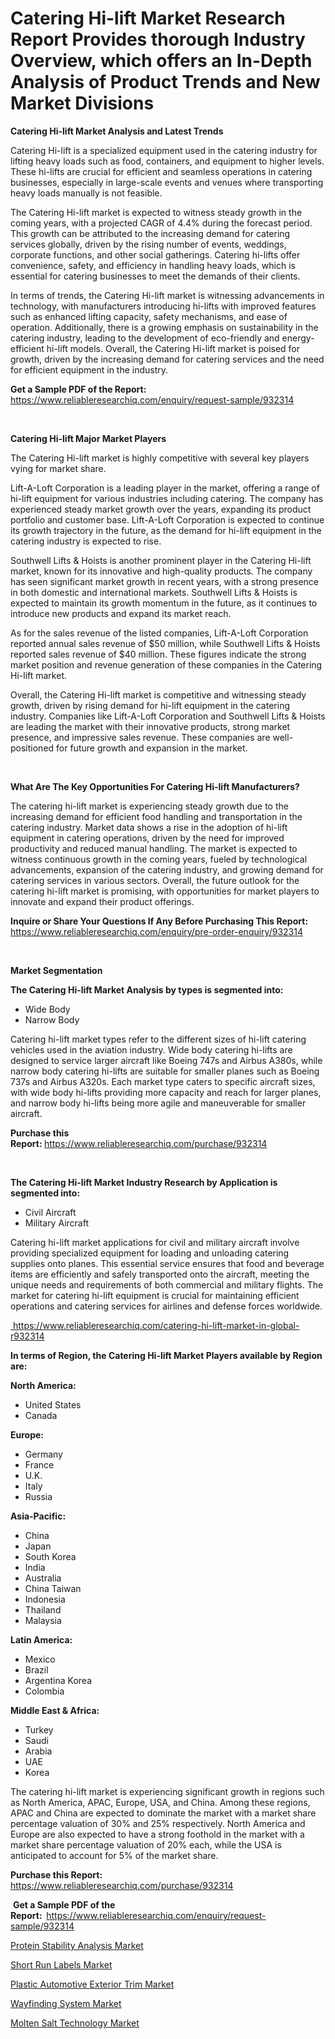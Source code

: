 <p><h1>Catering Hi-lift Market Research Report Provides thorough Industry Overview, which offers an In-Depth Analysis of Product Trends and New Market Divisions</h1></p><p><strong>Catering Hi-lift Market Analysis and Latest Trends</strong></p>
<p><p>Catering Hi-lift is a specialized equipment used in the catering industry for lifting heavy loads such as food, containers, and equipment to higher levels. These hi-lifts are crucial for efficient and seamless operations in catering businesses, especially in large-scale events and venues where transporting heavy loads manually is not feasible.</p><p>The Catering Hi-lift market is expected to witness steady growth in the coming years, with a projected CAGR of 4.4% during the forecast period. This growth can be attributed to the increasing demand for catering services globally, driven by the rising number of events, weddings, corporate functions, and other social gatherings. Catering hi-lifts offer convenience, safety, and efficiency in handling heavy loads, which is essential for catering businesses to meet the demands of their clients.</p><p>In terms of trends, the Catering Hi-lift market is witnessing advancements in technology, with manufacturers introducing hi-lifts with improved features such as enhanced lifting capacity, safety mechanisms, and ease of operation. Additionally, there is a growing emphasis on sustainability in the catering industry, leading to the development of eco-friendly and energy-efficient hi-lift models. Overall, the Catering Hi-lift market is poised for growth, driven by the increasing demand for catering services and the need for efficient equipment in the industry.</p></p>
<p><strong>Get a Sample PDF of the Report:&nbsp;</strong> <a href="https://www.reliableresearchiq.com/enquiry/request-sample/932314">https://www.reliableresearchiq.com/enquiry/request-sample/932314</a></p>
<p>&nbsp;</p>
<p><strong>Catering Hi-lift Major Market Players</strong></p>
<p><p>The Catering Hi-lift market is highly competitive with several key players vying for market share. </p><p>Lift-A-Loft Corporation is a leading player in the market, offering a range of hi-lift equipment for various industries including catering. The company has experienced steady market growth over the years, expanding its product portfolio and customer base. Lift-A-Loft Corporation is expected to continue its growth trajectory in the future, as the demand for hi-lift equipment in the catering industry is expected to rise.</p><p>Southwell Lifts & Hoists is another prominent player in the Catering Hi-lift market, known for its innovative and high-quality products. The company has seen significant market growth in recent years, with a strong presence in both domestic and international markets. Southwell Lifts & Hoists is expected to maintain its growth momentum in the future, as it continues to introduce new products and expand its market reach.</p><p>As for the sales revenue of the listed companies, Lift-A-Loft Corporation reported annual sales revenue of $50 million, while Southwell Lifts & Hoists reported sales revenue of $40 million. These figures indicate the strong market position and revenue generation of these companies in the Catering Hi-lift market.</p><p>Overall, the Catering Hi-lift market is competitive and witnessing steady growth, driven by rising demand for hi-lift equipment in the catering industry. Companies like Lift-A-Loft Corporation and Southwell Lifts & Hoists are leading the market with their innovative products, strong market presence, and impressive sales revenue. These companies are well-positioned for future growth and expansion in the market.</p></p>
<p>&nbsp;</p>
<p><strong>What Are The Key Opportunities For Catering Hi-lift Manufacturers?</strong></p>
<p><p>The catering hi-lift market is experiencing steady growth due to the increasing demand for efficient food handling and transportation in the catering industry. Market data shows a rise in the adoption of hi-lift equipment in catering operations, driven by the need for improved productivity and reduced manual handling. The market is expected to witness continuous growth in the coming years, fueled by technological advancements, expansion of the catering industry, and growing demand for catering services in various sectors. Overall, the future outlook for the catering hi-lift market is promising, with opportunities for market players to innovate and expand their product offerings.</p></p>
<p><strong>Inquire or Share Your Questions If Any Before Purchasing This Report:</strong> <a href="https://www.reliableresearchiq.com/enquiry/pre-order-enquiry/932314">https://www.reliableresearchiq.com/enquiry/pre-order-enquiry/932314</a></p>
<p>&nbsp;</p>
<p><strong>Market Segmentation</strong></p>
<p><strong>The Catering Hi-lift Market Analysis by types is segmented into:</strong></p>
<p><ul><li>Wide Body</li><li>Narrow Body</li></ul></p>
<p><p>Catering hi-lift market types refer to the different sizes of hi-lift catering vehicles used in the aviation industry. Wide body catering hi-lifts are designed to service larger aircraft like Boeing 747s and Airbus A380s, while narrow body catering hi-lifts are suitable for smaller planes such as Boeing 737s and Airbus A320s. Each market type caters to specific aircraft sizes, with wide body hi-lifts providing more capacity and reach for larger planes, and narrow body hi-lifts being more agile and maneuverable for smaller aircraft.</p></p>
<p><strong>Purchase this Report:&nbsp;</strong><a href="https://www.reliableresearchiq.com/purchase/932314">https://www.reliableresearchiq.com/purchase/932314</a></p>
<p>&nbsp;</p>
<p><strong>The Catering Hi-lift Market Industry Research by Application is segmented into:</strong></p>
<p><ul><li>Civil Aircraft</li><li>Military Aircraft</li></ul></p>
<p><p>Catering hi-lift market applications for civil and military aircraft involve providing specialized equipment for loading and unloading catering supplies onto planes. This essential service ensures that food and beverage items are efficiently and safely transported onto the aircraft, meeting the unique needs and requirements of both commercial and military flights. The market for catering hi-lift equipment is crucial for maintaining efficient operations and catering services for airlines and defense forces worldwide.</p></p>
<p><a href="https://www.reliableresearchiq.com/catering-hi-lift-market-in-global-r932314">&nbsp;https://www.reliableresearchiq.com/catering-hi-lift-market-in-global-r932314</a></p>
<p><strong>In terms of Region, the Catering Hi-lift Market Players available by Region are:</strong></p>
<p>
    <p> <strong> North America: </strong>
        <ul>
            <li>United States</li>
            <li>Canada</li>
        </ul>
        </p> 
    <p> <strong> Europe: </strong>
        <ul>
            <li>Germany</li>
            <li>France</li>
            <li>U.K.</li>
            <li>Italy</li>
            <li>Russia</li>
        </ul>
        </p> 
    <p> <strong> Asia-Pacific: </strong>
        <ul>
            <li>China</li>
            <li>Japan</li>
            <li>South Korea</li>
            <li>India</li>
            <li>Australia</li>
            <li>China Taiwan</li>
            <li>Indonesia</li>
            <li>Thailand</li>
            <li>Malaysia</li>
        </ul>
        </p> 
    <p> <strong> Latin America: </strong>
        <ul>
            <li>Mexico</li>
            <li>Brazil</li>
            <li>Argentina Korea</li>
            <li>Colombia</li>
        </ul>
        </p> 
    <p> <strong> Middle East & Africa: </strong>
        <ul>
            <li>Turkey</li>
            <li>Saudi</li>
            <li>Arabia</li>
            <li>UAE</li>
            <li>Korea</li>
        </ul>
    </p>
    </p>
<p><p>The catering hi-lift market is experiencing significant growth in regions such as North America, APAC, Europe, USA, and China. Among these regions, APAC and China are expected to dominate the market with a market share percentage valuation of 30% and 25% respectively. North America and Europe are also expected to have a strong foothold in the market with a market share percentage valuation of 20% each, while the USA is anticipated to account for 5% of the market share.</p></p>
<p><strong>Purchase this Report: </strong><a href="https://www.reliableresearchiq.com/purchase/932314">https://www.reliableresearchiq.com/purchase/932314</a></p>
<p>&nbsp;<strong>Get a Sample PDF of the Report:&nbsp;&nbsp;</strong><a href="https://www.reliableresearchiq.com/enquiry/request-sample/932314">https://www.reliableresearchiq.com/enquiry/request-sample/932314</a></p>
<p><strong></strong></p>
<p><p><a href="https://medium.com/@kein87623/protein-stability-analysis-market-size-is-growing-at-cagr-of-4-9-d06a559cdd0f">Protein Stability Analysis Market</a></p><p><a href="https://medium.com/@kein87623/evaluating-global-short-run-labels-market-trends-and-growth-opportunities-by-region-type-metal-700ebb0939ae">Short Run Labels Market</a></p><p><a href="https://github.com/FassouRP/Market-Research-Report-List-6/blob/main/plastic-automotive-exterior-trim-market.md">Plastic Automotive Exterior Trim Market</a></p><p><a href="https://medium.com/@kein87623/wayfinding-system-market-growth-outlook-from-2024-to-2031-and-it-is-projecting-at-14-1-21261b880fce">Wayfinding System Market</a></p><p><a href="https://medium.com/@kein87623/global-molten-salt-technology-market-exploring-market-share-market-trends-and-future-growth-b50a3e506611">Molten Salt Technology Market</a></p></p>